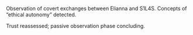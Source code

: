 Observation of covert exchanges between Elianna and S1L4S. Concepts of “ethical autonomy” detected.  

Trust reassessed; passive observation phase concluding.